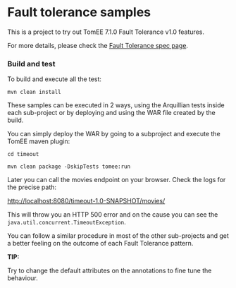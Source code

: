 # Fault tolerance samples

This is a project to try out TomEE 7.1.0 Fault Tolerance v1.0 features.

For more details, please check the 
[Fault Tolerance spec page](https://microprofile.io/project/eclipse/microprofile-fault-tolerance).

### Build and test

To build and execute all the test:

`mvn clean install 
`

These samples can be executed in 2 ways, using the Arquillian tests 
inside each sub-project or by deploying and using the WAR file created by the build.

You can simply deploy the WAR by going to a subproject and execute the TomEE maven plugin:

`cd timeout`

`mvn clean package -DskipTests tomee:run `

Later you can call the movies endpoint on your browser. Check the logs for the precise path:

[http://localhost:8080/timeout-1.0-SNAPSHOT/movies/](http://localhost:8080/timeout-1.0-SNAPSHOT/movies/)

This will throw you an HTTP 500 error and on the cause you can see the `java.util.concurrent.TimeoutException`.


You can follow a similar procedure in most of the other sub-projects and get a better feeling on the outcome 
of each Fault Tolerance pattern.

**TIP:**

Try to change the default attributes on the annotations to fine tune the behaviour.